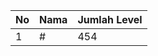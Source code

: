 | No | Nama            | Jumlah Level |
|----|-----------------|--------------|
| 1  | #    |    454        |
